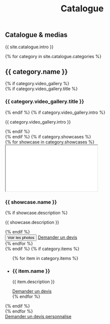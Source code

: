 ﻿---
layout: default
title: Catalogue
description: Catalogue de materiel audio et lumiere disponible a la location.
---

<section class="section">
  <div class="container">
    <div class="section-header">
      <h1>Catalogue & medias</h1>
      <p class="muted">{{ site.catalogue.intro }}</p>
    </div>
    {% for category in site.catalogue.categories %}
    <div class="section-block">
      <h2>{{ category.name }}</h2>
      {% if category.video_gallery %}
      <div class="section-subheader">
        {% if category.video_gallery.title %}<h3>{{ category.video_gallery.title }}</h3>{% endif %}
        {% if category.video_gallery.intro %}<p class="muted">{{ category.video_gallery.intro }}</p>{% endif %}
      </div>
      {% endif %}
      {% if category.showcases %}
      <div class="media-grid">
        {% for showcase in category.showcases %}
        <article class="media-card">
          <div class="video-frame">
            <iframe
              title="{{ showcase.name | default: 'Video de demonstration' }}"
              src="{{ showcase.video_embed }}"
              loading="lazy"
              allow="accelerometer; autoplay; clipboard-write; encrypted-media; gyroscope; picture-in-picture; web-share"
              allowfullscreen
              referrerpolicy="strict-origin-when-cross-origin"></iframe>
          </div>
          <div class="media-card__body">
            <h3>{{ showcase.name }}</h3>
            {% if showcase.description %}<p class="muted">{{ showcase.description }}</p>{% endif %}
            <div class="media-card__actions">
              <button class="button button--outline" type="button"
                      data-action="open-showcase"
                      data-showcase-title="{{ showcase.name }}"
                      data-showcase-photos='{{ showcase.photos | jsonify }}'>Voir les photos</button>
              <a class="button button--ghost" href="{{ site.forms.booking_google_form_url }}" target="_blank" rel="noopener">Demander un devis</a>
            </div>
          </div>
        </article>
        {% endfor %}
      </div>
      {% endif %}
      {% if category.items %}
      <ul class="cards">
        {% for item in category.items %}
        <li class="card">
          <h3>{{ item.name }}</h3>
          <p class="muted">{{ item.description }}</p>
          <a class="button button--ghost" href="{{ site.forms.booking_google_form_url }}" target="_blank" rel="noopener">Demander un devis</a>
        </li>
        {% endfor %}
      </ul>
      {% endif %}
    </div>
    {% endfor %}
    <div class="section-actions">
      <a class="button button--primary" href="{{ site.forms.booking_google_form_url }}" target="_blank" rel="noopener">Demander un devis personnalise</a>
    </div>
  </div>
</section>

<div class="media-modal" data-media-modal hidden>
  <div class="media-modal__backdrop" data-media-close></div>
  <div class="media-modal__dialog" role="dialog" aria-modal="true" aria-labelledby="media-modal-title">
    <button class="media-modal__close" type="button" data-media-close aria-label="Fermer la galerie">&times;</button>
    <h3 id="media-modal-title" data-media-title></h3>
    <div class="media-modal__grid" data-media-gallery></div>
  </div>
</div>
